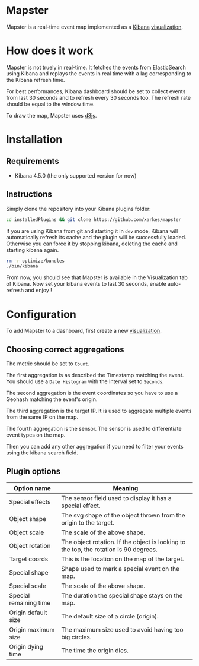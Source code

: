 # Mapster
Mapster is a real-time event map implemented as a [Kibana](https://github.com/elastic/kibana) [visualization](https://www.elastic.co/guide/en/kibana/current/visualize.html).

# How does it work
Mapster is not truely in real-time. It fetches the events from ElasticSearch using Kibana and replays the events in real
time with a lag corresponding to the Kibana refresh time.

For best performances, Kibana dashboard should be set to collect events from last 30 seconds and to refresh every 30 seconds too.
The refresh rate should be equal to the window time.

To draw the map, Mapster uses [d3js](https://d3js.org/).

# Installation
## Requirements
- Kibana 4.5.0 (the only supported version for now)

## Instructions
Simply clone the repository into your Kibana plugins folder:
```sh
cd installedPlugins && git clone https://github.com/xarkes/mapster
```

If you are using Kibana from git and starting it in `dev` mode, Kibana will automatically refresh its cache and the plugin
will be successfully loaded.
Otherwise you can force it by stopping kibana, deleting the cache and starting kibana again.
```sh
rm -r optimize/bundles
./bin/kibana
```

From now, you should see that Mapster is available in the Visualization tab of Kibana. Now set your kibana events to
last 30 seconds, enable auto-refresh and enjoy !

# Configuration
To add Mapster to a dashboard, first create a new [visualization](https://www.elastic.co/guide/en/kibana/current/visualize.html).

## Choosing correct aggregations
The metric should be set to `Count`.

The first aggregation is as described the Timestamp matching the event. You should use a `Date Histogram` with the Interval set to `Seconds`.

The second aggregation is the event coordinates so you have to use a Geohash matching the event's origin.

The third aggregation is the target IP. It is used to aggregate multiple events from the same IP on the map.

The fourth aggregation is the sensor. The sensor is used to differentiate event types on the map.

Then you can add any other aggregation if you need to filter your events using the kibana search field.

## Plugin options
| Option name | Meaning |
|-------------|---------|
| Special effects | The sensor field used to display it has a special effect. |
| Object shape | The svg shape of the object thrown from the origin to the target. |
| Object scale | The scale of the above shape. |
| Object rotation | The object rotation. If the object is looking to the top, the rotation is 90 degrees. |
| Target coords | This is the location on the map of the target. |
| Special shape | Shape used to mark a special event on the map. |
| Special scale | The scale of the above shape. |
| Special remaining time | The duration the special shape stays on the map. |
| Origin default size | The default size of a circle (origin). |
| Origin maximum size | The maximum size used to avoid having too big circles. |
| Origin dying time | The time the origin dies. |

